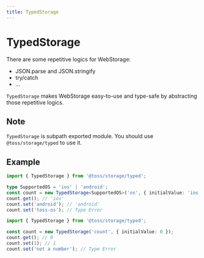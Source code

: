 ```yaml
---
title: TypedStorage
---
```


# TypedStorage

There are some repetitive logics for WebStorage:

- JSON.parse and JSON.stringify
- try/catch
- ...

`TypedStorage` makes WebStorage easy-to-use and type-safe by abstracting those repetitive logics.

## Note

`TypedStorage` is subpath exported module. You should use `@toss/storage/typed` to use it.

## Example

```typescript
import { TypedStorage } from '@toss/storage/typed';

type SupportedOS = 'ios' | 'android';
const count = new TypedStorage<SupportedOS>('os', { initialValue: 'ios' });
count.get(); // 'ios'
count.set('android'); // 'android'
count.set('toss-os'); // Type Error
```

```typescript
import { TypedStorage } from '@toss/storage/typed';

const count = new TypedStorage('count', { initialValue: 0 });
count.get(); // 0
count.set(1); // 1
count.set('not a number'); // Type Error
```
